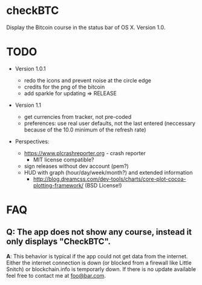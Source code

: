 checkBTC
========

Display the Bitcoin course in the status bar of OS X. Version 1.0.

TODO
====
* Version 1.0.1
	* redo the icons and prevent noise at the circle edge
	* credits for the png of the bitcoin
	* add sparkle for updating
	=> RELEASE

* Version 1.1
	* get currencies from tracker, not pre-coded
	* preferences: use real user defaults, not the last entered (neccessary because of the 10.0 minimum of the refresh rate)

* Perspectives:
	* https://www.plcrashreporter.org - crash reporter
		* MIT license compatible?
	* sign releases without dev account (pem?)
	* HUD with graph (hour/day/week/month?) and extended information
		* http://blog.dreamcss.com/dev-tools/charts/core-plot-cocoa-plotting-framework/ (BSD License!)

FAQ
===

**Q**: The app does not show any course, instead it only displays "CheckBTC".
------------------------------------------------------
**A**: This behavior is typical if the app could not get data from the internet. Either the internet connection is down (or blocked from a firewall like Little Snitch) or blockchain.info is temporarly down. If there is no update available feel free to contact me at <foo@bar.com>.